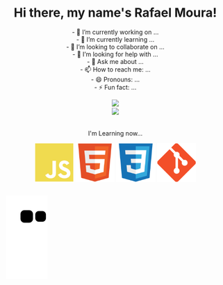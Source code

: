 <div>
  <h1 align="center">
    Hi there, my name's Rafael Moura!
  </h1>

  <p align="center">
   - 🔭 I’m currently working on ... <br>
- 🌱 I’m currently learning ... <br>
- 👯 I’m looking to collaborate on ... <br>
- 🤔 I’m looking for help with ... <br>
- 💬 Ask me about ... <br>
- 📫 How to reach me: ... <br>
- 😄 Pronouns: ... <br>
- ⚡ Fun fact: ... <br>
  </p>
  
</div>

<div align="center">
  <img src="https://github-readme-stats-git-masterrstaa-rickstaa.vercel.app/api?username=rafaelmoura23&theme=dracula"/>   
</div>

<div align="center">
  <img src="https://github-profile-trophy.vercel.app/?username=rafaelmoura23&theme=dracula&row=2&no-bg=true&column=4&margin-w=15&margin-h=15""/>  
</div>

<div align="center" valign="top"><br>
<p>I'm Learning now...</p>
  <img align="center" alt="Js" height="90" width="90" src="https://raw.githubusercontent.com/devicons/devicon/master/icons/javascript/javascript-plain.svg">
  <img align="center" alt="HTML" height="90" width="90" src="https://raw.githubusercontent.com/devicons/devicon/master/icons/html5/html5-original.svg">
  <img align="center" alt="CSS" height="90" width="90" src="https://raw.githubusercontent.com/devicons/devicon/master/icons/css3/css3-original.svg">
  <img align="center" alt="git" height="90" width="90" src="https://raw.githubusercontent.com/devicons/devicon/master/icons/git/git-original.svg">
</div><br>


  ![Snake animation](https://github.com/rafaelmoura23/rafaelmoura23/blob/output/github-contribution-grid-snake.svg)


 

          

